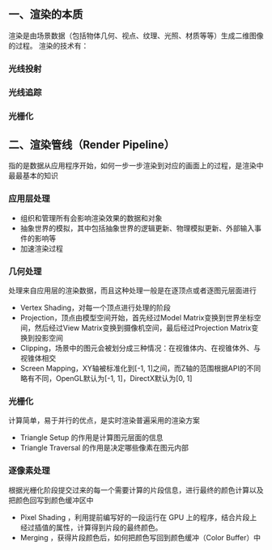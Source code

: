 ## 一、渲染的本质
渲染是由场景数据（包括物体几何、视点、纹理、光照、材质等等）生成二维图像的过程。
渲染的技术有：
### 光线投射
### 光线追踪
### 光栅化

## 二、渲染管线（Render Pipeline）
指的是数据从应用程序开始，如何一步一步渲染到对应的画面上的过程，是渲染中最最基本的知识

### 应用层处理
- 组织和管理所有会影响渲染效果的数据和对象
- 抽象世界的模拟，其中包括抽象世界的逻辑更新、物理模拟更新、外部输入事件的影响等
- 加速渲染过程

### 几何处理
处理来自应用层的渲染数据，而且这种处理一般是在逐顶点或者逐图元层面进行
- Vertex Shading，对每一个顶点进行处理的阶段
- Projection，顶点由模型空间开始，首先经过Model Matrix变换到世界坐标空间，然后经过View Matrix变换到摄像机空间，最后经过Projection Matrix变换到投影空间
- Clipping，场景中的图元会被划分成三种情况：在视锥体内、在视锥体外、与视锥体相交
- Screen Mapping，XY轴被标准化到[-1, 1]之间，而Z轴的范围根据API的不同略有不同，OpenGL默认为[-1, 1]，DirectX默认为[0, 1]

### 光栅化
计算简单，易于并行的优点，是实时渲染普遍采用的渲染方案
- Triangle Setup 的作用是计算图元层面的信息
- Triangle Traversal 的作用是决定哪些像素在图元内部

### 逐像素处理
根据光栅化阶段提交过来的每一个需要计算的片段信息，进行最终的颜色计算以及把颜色回写到颜色缓冲区中
- Pixel Shading ，利用提前编写好的一段运行在 GPU 上的程序，结合片段上经过插值的属性，计算得到片段的最终颜色。
- Merging ，获得片段颜色后，如何把颜色写回到颜色缓冲（Color Buffer）中